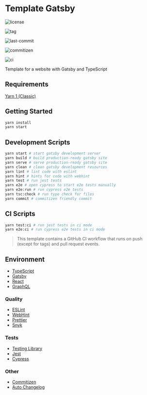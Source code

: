 # Template Gatsby

![license](https://img.shields.io/github/license/kporten/template-gatsby)

![tag](https://img.shields.io/github/v/tag/kporten/template-gatsby)

![last-commit](https://img.shields.io/github/last-commit/kporten/template-gatsby)

![commitizen](https://img.shields.io/badge/commitizen-friendly-brightgreen.svg)

![ci](https://github.com/kporten/template-gatsby/workflows/CI/badge.svg?branch=master&event=push)

Template for a website with Gatsby and TypeScript

## Requirements

[Yarn 1 (Classic)](https://classic.yarnpkg.com/lang/en/)

## Getting Started

```bash
yarn install
yarn start
```

## Development Scripts

```bash
yarn start # start gatsby development server
yarn build # build production-ready gatsby site
yarn serve # serve production-ready gatsby site
yarn clean # clean gatsby development resources
yarn lint # lint code with eslint
yarn hint # hints for code with webhint
yarn test # run jest tests
yarn e2e # open cypress to start e2e tests manually
yarn e2e:run # run cypress e2e tests
yarn tsc:check # run type check for files
yarn commit # commitizen friendly commit
```

## CI Scripts

```bash
yarn test:ci # run jest tests in ci mode
yarn e2e:ci # run cypress e2e tests in ci mode
```

> This template contains a GitHub CI workflow that runs on push (except for tags) and pull request events.

## Environment

- [TypeScript](https://www.typescriptlang.org/)
- [Gatsby](https://www.gatsbyjs.org/)
- [React](https://reactjs.org/)
- [GraphQL](https://graphql.org/)

### Quality

- [ESLint](https://eslint.org/)
- [WebHint](https://webhint.io/)
- [Prettier](https://prettier.io/)
- [Snyk](https://snyk.io/)

### Tests

- [Testing Library](https://testing-library.com/)
- [Jest](https://jestjs.io/)
- [Cypress](https://www.cypress.io/)

### Other

- [Commitizen](http://commitizen.github.io/cz-cli/)
- [Auto Changelog](https://github.com/CookPete/auto-changelog)
